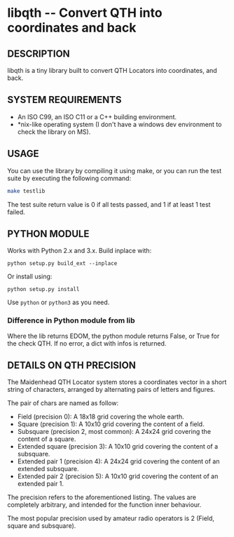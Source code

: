 libqth -- Convert QTH into coordinates and back
===============================================

## DESCRIPTION

libqth is a tiny library built to convert QTH Locators into coordinates, and back.

## SYSTEM REQUIREMENTS

 - An ISO C99, an ISO C11 or a C++ building environment.
 - *nix-like operating system (I don't have a windows dev environment to check the library on MS).

## USAGE

You can use the library by compiling it using make, or you can run the test suite by executing the following command:

```bash
make testlib
```

The test suite return value is 0 if all tests passed, and 1 if at least 1 test failed.

## PYTHON MODULE

Works with Python 2.x and 3.x. Build inplace with:

```python setup.py build_ext --inplace```

Or install using:

```python setup.py install```

Use ```python``` or ```python3``` as you need.

### Difference in Python module from lib

Where the lib returns EDOM, the python module returns False, or True for the check QTH.
If no error, a dict with infos is returned.

## DETAILS ON QTH PRECISION

The Maidenhead QTH Locator system stores a coordinates vector in a short string of characters, arranged by alternating pairs of letters and figures.

The pair of chars are named as follow:
 * Field (precision 0): A 18x18 grid covering the whole earth. 
 * Square (precision 1): A 10x10 grid covering the content of a field.
 * Subsquare (precision 2, most common): A 24x24 grid covering the content of a square.
 * Extended square (precision 3): A 10x10 grid covering the content of a subsquare.
 * Extended pair 1 (precision 4): A 24x24 grid covering the content of an extended subsquare.
 * Extended pair 2 (precision 5): A 10x10 grid covering the content of an extended pair 1.

The precision refers to the aforementioned listing. The values are completely arbitrary, and intended for the function inner behaviour.

The most popular precision used by amateur radio operators is 2 (Field, square and subsquare).
